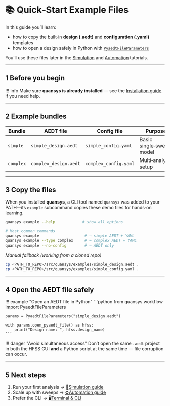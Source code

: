 # 📚 Quick‑Start Example Files

In this guide you’ll learn:

* how to copy the built‑in **design (.aedt)** and **configuration (.yaml)** templates  
* how to open a design safely in Python with [`PyaedtFileParameters`](api/pyaedt_file_parameters.md)

You’ll use these files later in the [Simulation](guides/simulations.md) and [Automation](guides/automation.md) tutorials.

---

## 1 Before you begin

!!! info
    Make sure **quansys is already installed** — see the [Installation guide](install.md) if you need help.

---

## 2 Example bundles

| Bundle | AEDT file | Config file | Purpose |
|--------|-----------|-------------|---------|
| `simple`  | `simple_design.aedt`  | `simple_config.yaml`  | Basic single‑sweep model |
| `complex` | `complex_design.aedt` | `complex_config.yaml` | Multi‑analysis setup |

---

## 3 Copy the files

When you installed **quansys**, a CLI tool named `quansys` was added to your PATH—its `example` subcommand copies these demo files for hands‑on learning.


```bash  
quansys example --help            # show all options  

# Most common commands  
quansys example                    # → simple AEDT + YAML  
quansys example --type complex     # → complex AEDT + YAML  
quansys example --no-config        # → AEDT only
```  

*Manual fallback (working from a cloned repo)*

```bash  
cp <PATH_TO_REPO>/src/quansys/examples/simple_design.aedt .  
cp <PATH_TO_REPO>/src/quansys/examples/simple_config.yaml .  
```

---

## 4 Open the AEDT file safely

!!! example "Open an AEDT file in Python"
    ```python
    from quansys.workflow import PyaedtFileParameters  
    
    params = PyaedtFileParameters("simple_design.aedt")  
    
    with params.open_pyaedt_file() as hfss:  
        print("Design name: ", hfss.design_name)
    ```  

!!! danger "Avoid simultaneous access"
    Don’t open the same `.aedt` project in both the HFSS GUI **and** a Python script at the same time — file corruption can occur.

---

## 5 Next steps

1. Run your first analysis → [🧪Simulation guide](guides/simulations.md)  
2. Scale up with sweeps → [⚙️Automation guide](guides/automation.md)  
3. Prefer the CLI → [🖥️Terminal & CLI](guides/terminal.md)
